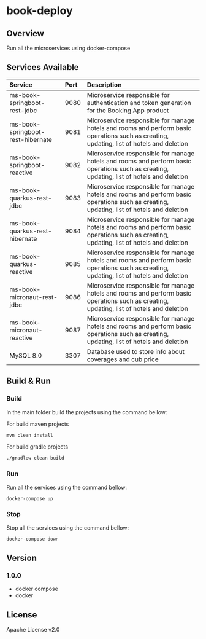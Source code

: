 # book-deploy

## Overview

Run all the microservices using docker-compose

## Services Available

| Service                           | Port  | Description                                                                                                                               |
|:----------------------------------|:------|:------------------------------------------------------------------------------------------------------------------------------------------|
| ms-book-springboot-rest-jdbc      | 9080  | Microservice responsible for authentication and token generation for the Booking App product                                              |
| ms-book-springboot-rest-hibernate | 9081  | Microservice responsible for manage hotels and rooms and perform basic operations such as creating, updating, list of hotels and deletion |
| ms-book-springboot-reactive       | 9082  | Microservice responsible for manage hotels and rooms and perform basic operations such as creating, updating, list of hotels and deletion |
| ms-book-quarkus-rest-jdbc         | 9083  | Microservice responsible for manage hotels and rooms and perform basic operations such as creating, updating, list of hotels and deletion |
| ms-book-quarkus-rest-hibernate    | 9084  | Microservice responsible for manage hotels and rooms and perform basic operations such as creating, updating, list of hotels and deletion |
| ms-book-quarkus-reactive          | 9085  | Microservice responsible for manage hotels and rooms and perform basic operations such as creating, updating, list of hotels and deletion |
| ms-book-micronaut-rest-jdbc       | 9086  | Microservice responsible for manage hotels and rooms and perform basic operations such as creating, updating, list of hotels and deletion |
| ms-book-micronaut-reactive        | 9087  | Microservice responsible for manage hotels and rooms and perform basic operations such as creating, updating, list of hotels and deletion |
| MySQL 8.0                         | 3307  | Database used to store info about coverages and cub price                                                                                 |


## Build & Run

### Build

In the main folder build the projects using the command bellow:

For build maven projects

```bash
mvn clean install
```
For build gradle projects

```bash
./gradlew clean build
```

### Run

Run all the services using the command bellow:

```bash
docker-compose up
```

### Stop

Stop all the services using the command bellow:

```bash
docker-compose down
```

## Version

### 1.0.0

- docker compose
- docker

## License
Apache License v2.0